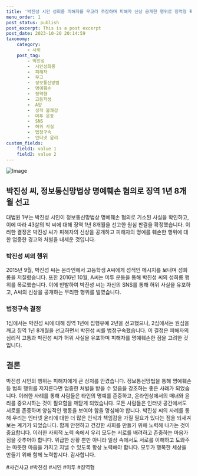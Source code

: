 ```yaml
---
title: '박진성 시인 성희롱 피해자를 무고라 주장하며 피해자 신상 공개한 행위로 징역형 확정'
menu_order: 1
post_status: publish
post_excerpt: This is a post excerpt
post_date: 2023-10-20 20:14:59
taxonomy:
    category:
        - 사회
    post_tag:
        - 박진성
        -  시인성희롱
        -  피해자
        -  무고
        -  정보통신망법
        -  명예훼손
        -  징역형
        -  고등학생
        -  A양
        -  성적 불쾌감
        -  미투 운동
        -  SNS
        -  허위 사실
        -  법정구속
        -  인터넷 윤리
custom_fields:
    field1: value 1
    field2: value 2
---
```


![Image](https://imgnews.pstatic.net/image/660/2024/02/07/0000055117_001_20240207092101560.jpg?type=w647)


## 박진성 씨, 정보통신망법상 명예훼손 혐의로 징역 1년 8개월 선고
대법원 1부는 박진성 시인이 정보통신망법상 명예훼손 혐의로 기소된 사실을 확인하고, 이에 따라 43살의 박 씨에 대해 징역 1년 8개월을 선고한 원심 판결을 확정했습니다. 이러한 결정은 박진성 씨가 피해자의 신상을 공개하고 피해자의 명예를 훼손한 행위에 대한 엄중한 경고와 처벌을 내세운 것입니다.

### 박진성 씨의 행위
2015년 9월, 박진성 씨는 온라인에서 고등학생 A씨에게 성적인 메시지를 보내며 성희롱을 저질렀습니다. 또한 2016년 10월, A씨는 미투 운동을 통해 박진성 씨의 성희롱 행위를 폭로했습니다. 이에 반발하여 박진성 씨는 자신의 SNS를 통해 허위 사실을 유포하고, A씨의 신상을 공개하는 무리한 행위를 벌였습니다.

### 법정구속 결정
1심에서는 박진성 씨에 대해 징역 1년에 집행유예 2년을 선고했으나, 2심에서는 원심을 깨고 징역 1년 8개월을 선고하면서 박진성 씨를 법정구속했습니다. 이 결정은 피해자의 심리적 고통과 박진성 씨가 허위 사실을 유포하며 피해자를 명예훼손한 점을 고려한 것입니다.

## 결론
박진성 시인의 행위는 피해자에게 큰 상처를 안겼습니다. 정보통신망법을 통해 명예훼손 등 범죄 행위를 저지른다면 엄중한 처벌을 받을 수 있음을 강조하는 좋은 사례가 되었습니다. 이러한 사례를 통해 사람들은 타인의 명예를 존중하고, 온라인상에서의 매너와 윤리를 중요시하는 것이 필요함을 깨닫게 되었습니다. 모든 사람들은 인터넷 공간에서도 서로를 존중하며 양심적인 행동을 보여야 함을 명심해야 합니다. 박진성 씨의 사례를 통해 우리는 인터넷 윤리에 대한 더 많은 인식과 책임감을 가질 필요가 있다는 점을 되새겨보는 계기가 되었습니다. 함께 안전하고 건강한 사회를 만들기 위해 노력해 나가는 것이 중요합니다. 이러한 사회적 노력 속에서 우리 모두는 서로를 배려하고 존중하는 마음가짐을 갖추어야 합니다. 위급한 상황 뿐만 아니라 일상 속에서도 서로를 이해하고 도와주는 따뜻한 마음을 가지고 지낼 수 있도록 항상 노력해야 합니다. 모두가 행복한 세상을 만들기 위해 함께 노력합시다. 감사합니다. 

#사건사고 #박진성 #시인 #미투 #징역형
